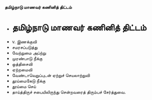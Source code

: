 **தமிழ்நாடு மாணவர் கணினித் திட்டம்**
- # தமிழ்நாடு மாணவர் கணினித் திட்டம்
- v. இணக்குவி
- சமரசப்படுத்து
- வேற்றுமை அப்ற்று
- முரண்பாடு நீக்கு
- ஒத்திசைவி
- ஏற்றமைவி
- வேண்டாவெறுப்புடன் ஏற்றுச் செயலாற்றுவி
- தூய்மைகேடு நீக்கு
- தூய்மை செய்
- தாய்த்திருச் சபையிலிருந்து சென்றவரைத் திரும்பச் சேர்த்துவை.

